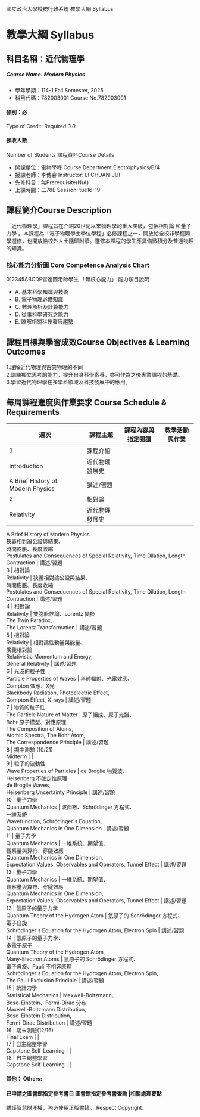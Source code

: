 國立政治大學校務行政系統 教學大綱 Syllabus
# 教學大綱 Syllabus
##  科目名稱：近代物理學
#####  Course Name: Modern Physics
  * 學年學期：114-1 Fall Semester, 2025 
  * 科目代碼：782003001 Course No.782003001
#### 修別：必
Type of Credit: Required 
_3.0_
#### 預收人數
Number of Students
課程資料Course Details
  * 開課單位：電物學程 Course Department:Electrophysics/B/4 
  * 授課老師：李傳睿 Instructor: LI CHUAN-JUI 
  * 先修科目：無Prerequisite(N/A)
  * 上課時間：二78E Session: tue16-19
##  課程簡介Course Description
「近代物理學」課程旨在介紹20世紀以來物理學的重大突破，包括相對論 和量子力學 。本課程為「電子物理學士學位學程」必修課程之一，開放給全校非學程同學選修，也開放給校外人士隨班附讀。選修本課程的學生應具備微積分及普通物理的知識。
###  核心能力分析圖 Core Competence Analysis Chart
012345ABCDE雷達圖老師學生
「無核心能力」 
能力項目說明
  * A. 基本科學知識與技術
  * B. 電子物理必備知識
  * C. 數理解析及計算能力
  * D. 從事科學研究之能力
  * E. 瞭解相關科技發展趨勢
##  課程目標與學習成效Course Objectives & Learning Outcomes 
1.理解近代物理與古典物理的不同  
2.訓練獨立思考的能力，提升自身科學素養，亦可作為之後專業課程的基礎。  
3.學習近代物理學在多學科領域及科技發展中的應用。
##  每周課程進度與作業要求 Course Schedule & Requirements
週次 |  課程主題 |  課程內容與指定閱讀 |  教學活動與作業  
---|---|---|---  
1 |  課程介紹   
Introduction |  近代物理發展史  
A Brief History of Modern Physics |  講述/習題  
2 |  相對論  
Relativity |  近代物理發展史  
A Brief History of Modern Physics  
狹義相對論公設與結果、  
時間膨脹、長度收縮  
Postulates and Consequences of Special Relativity, Time Dilation, Length Contraction |  講述/習題  
3 |  相對論  
Relativity |  狹義相對論公設與結果、  
時間膨脹、長度收縮  
Postulates and Consequences of Special Relativity, Time Dilation, Length Contraction |  講述/習題  
4 |  相對論  
Relativity |  雙胞胎悖論、Lorentz 變換  
The Twin Paradox,  
The Lorentz Transformation |  講述/習題  
5 |  相對論  
Relativity |  相對論性動量與能量、  
廣義相對論  
Relativistic Momentum and Energy,  
General Relativity |  講述/習題  
6 |  光波的粒子性  
Particle Properties of Waves |  黑體輻射、光電效應、  
Compton 效應、X光  
Blackbody Radiation, Photoelectric Effect,  
Compton Effect, X-rays |  講述/習題  
7 |  物質的粒子性  
The Particle Nature of Matter |  原子組成、原子光譜、  
Bohr 原子模型、對應原理  
The Composition of Atoms,  
Atomic Spectra, The Bohr Atom,  
The Correspondence Principle |  講述/習題  
8 |  期中測驗 (10/21)  
Midterm |  |   
9 |  粒子的波動性  
Wave Properties of Particles |  de Broglie 物質波、  
Heisenberg 不確定性原理  
de Broglie Waves,  
Heisenberg Uncertainty Principle |  講述/習題  
10 |  量子力學  
Quantum Mechanics |  波函數、Schrödinger 方程式、  
一維系統  
Wavefunction, Schrödinger's Equation,  
Quantum Mechanics in One Dimension |  講述/習題  
11 |  量子力學  
Quantum Mechanics |  一維系統、期望值、  
觀察量與算符、穿隧效應   
Quantum Mechanics in One Dimension,  
Expectation Values, Observables and Operators, Tunnel Effect |  講述/習題  
12 |  量子力學  
Quantum Mechanics |  一維系統、期望值、  
觀察量與算符、穿隧效應   
Quantum Mechanics in One Dimension,  
Expectation Values, Observables and Operators, Tunnel Effect |  講述/習題  
13 |  氫原子的量子力學  
Quantum Theory of the Hydrogen Atom |  氫原子的 Schrödinger 方程式、  
電子自旋  
Schrödinger's Equation for the Hydrogen Atom, Electron Spin |  講述/習題  
14 |  氫原子的量子力學、  
多電子原子  
Quantum Theory of the Hydrogen Atom,  
Many-Electron Atoms |  氫原子的 Schrödinger 方程式、  
電子自旋、Pauli 不相容原理  
Schrödinger's Equation for the Hydrogen Atom, Electron Spin,  
The Pauli Exclusion Principle |  講述/習題  
15 |  統計力學  
Statistical Mechanics |  Maxwell-Boltzmann、  
Bose-Einstein、Fermi-Dirac 分布  
Maxwell-Boltzmann Distribution,  
Bose-Einstein Distribution,  
Fermi-Dirac Distribution |  講述/習題  
16 |  期末測驗(12/16)  
Final Exam |  |   
17 |  自主總整學習  
Capstone Self-Learning |  |   
18 |  自主總整學習  
Capstone Self-Learning |  |   
####  其他： Others:
####  已申請之圖書館指定參考書目  圖書館指定參考書查詢 |相關處理要點
維護智慧財產權，務必使用正版書籍。 Respect Copyright.
